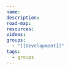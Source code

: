 ```yaml
---
name: 
description: 
road-map: 
resources: 
videos: 
groups:
  - "[[Development]]"
tags:
  - groups
---
```

